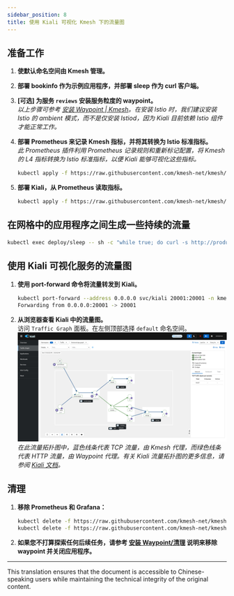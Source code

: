 ```yaml
---
sidebar_position: 8
title: 使用 Kiali 可视化 Kmesh 下的流量图
---
```


## 准备工作

1. **使默认命名空间由 Kmesh 管理。**

2. **部署 bookinfo 作为示例应用程序，并部署 sleep 作为 curl 客户端。**

3. **[可选] 为服务 `reviews` 安装服务粒度的 waypoint。**  
   _以上步骤可参考 [安装 Waypoint | Kmesh](/i18n/zh/docusaurus-plugin-content-docs/current/application-layer/install_waypoint.md#准备工作)。在安装 Istio 时，我们建议安装 Istio 的 ambient 模式，而不是仅安装 Istiod，因为 Kiali 目前依赖 Istio 组件才能正常工作。_

4. **部署 Prometheus 来记录 Kmesh 指标，并将其转换为 Istio 标准指标。**  
   _此 Prometheus 插件利用 Prometheus 记录规则和重新标记配置，将 Kmesh 的 L4 指标转换为 Istio 标准指标，以便 Kiali 能够可视化这些指标。_

   ```bash
   kubectl apply -f https://raw.githubusercontent.com/kmesh-net/kmesh/main/samples/addons/prometheus_recording_istio.yaml
   ```

5. **部署 Kiali，从 Prometheus 读取指标。**

   ```bash
   kubectl apply -f https://raw.githubusercontent.com/kmesh-net/kmesh/main/samples/addons/kiali.yaml
   ```

## 在网格中的应用程序之间生成一些持续的流量

```bash
kubectl exec deploy/sleep -- sh -c "while true; do curl -s http://productpage:9080/productpage | grep reviews-v.-; sleep 1; done"
```

## 使用 Kiali 可视化服务的流量图

1. **使用 port-forward 命令将流量转发到 Kiali。**

   ```bash
   kubectl port-forward --address 0.0.0.0 svc/kiali 20001:20001 -n kmesh-system
   Forwarding from 0.0.0.0:20001 -> 20001
   ```

2. **从浏览器查看 Kiali 中的流量图。**  
   访问 `Traffic Graph` 面板。在左侧顶部选择 `default` 命名空间。  
   ![image](images/kiali.png)  
   _在此流量拓扑图中，蓝色线条代表 TCP 流量，由 Kmesh 代理，而绿色线条代表 HTTP 流量，由 Waypoint 代理。有关 Kiali 流量拓扑图的更多信息，请参阅 [Kiali 文档](https://kiali.io/docs/features/topology/)。_

## 清理

1. **移除 Prometheus 和 Grafana：**

   ```bash
   kubectl delete -f https://raw.githubusercontent.com/kmesh-net/kmesh/main/samples/addons/prometheus_recording_istio.yaml
   kubectl delete -f https://raw.githubusercontent.com/kmesh-net/kmesh/main/samples/addons/kiali.yaml
   ```

2. **如果您不打算探索任何后续任务，请参考 [安装 Waypoint/清理](/i18n/zh/docusaurus-plugin-content-docs/current/application-layer/install_waypoint.md#清理) 说明来移除 waypoint 并关闭应用程序。**

---

This translation ensures that the document is accessible to Chinese-speaking users while maintaining the technical integrity of the original content.
